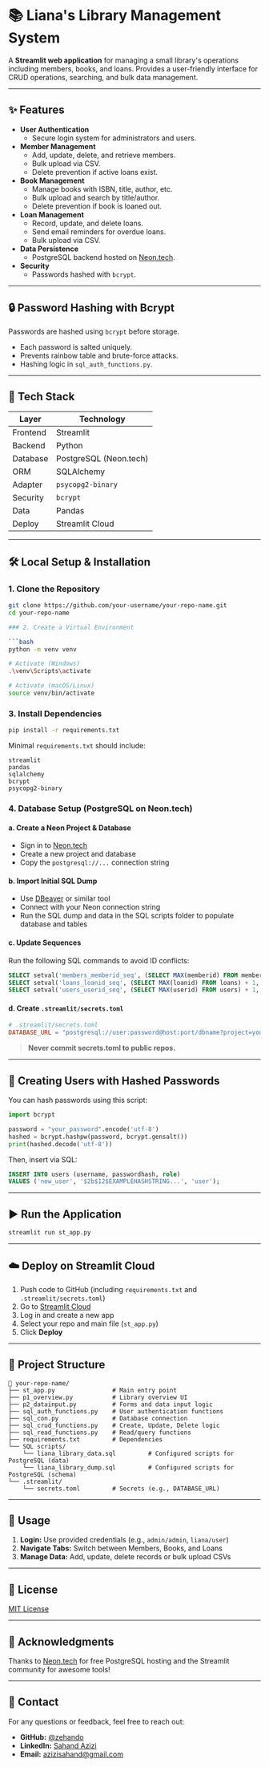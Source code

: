# 📚 Liana's Library Management System

A **Streamlit web application** for managing a small library's operations including members, books, and loans. Provides a user-friendly interface for CRUD operations, searching, and bulk data management.

---

## ✨ Features

- **User Authentication**
  - Secure login system for administrators and users.
- **Member Management**
  - Add, update, delete, and retrieve members.
  - Bulk upload via CSV.
  - Delete prevention if active loans exist.
- **Book Management**
  - Manage books with ISBN, title, author, etc.
  - Bulk upload and search by title/author.
  - Delete prevention if book is loaned out.
- **Loan Management**
  - Record, update, and delete loans.
  - Send email reminders for overdue loans.
  - Bulk upload via CSV.
- **Data Persistence**
  - PostgreSQL backend hosted on [Neon.tech](https://neon.tech).
- **Security**
  - Passwords hashed with `bcrypt`.

---

## 🔒 Password Hashing with Bcrypt

Passwords are hashed using `bcrypt` before storage.

- Each password is salted uniquely.
- Prevents rainbow table and brute-force attacks.
- Hashing logic in `sql_auth_functions.py`.

---

## 🚀 Tech Stack

| Layer     | Technology |
|-----------|------------|
| Frontend  | Streamlit  |
| Backend   | Python     |
| Database  | PostgreSQL (Neon.tech) |
| ORM       | SQLAlchemy |
| Adapter   | `psycopg2-binary` |
| Security  | `bcrypt`   |
| Data      | Pandas     |
| Deploy    | Streamlit Cloud |

---

## 🛠️ Local Setup & Installation

### 1. Clone the Repository

```bash
git clone https://github.com/your-username/your-repo-name.git
cd your-repo-name

### 2. Create a Virtual Environment

```bash
python -m venv venv

# Activate (Windows)
.\venv\Scripts\activate

# Activate (macOS/Linux)
source venv/bin/activate
```

### 3. Install Dependencies

```bash
pip install -r requirements.txt
```

Minimal `requirements.txt` should include:

```
streamlit
pandas
sqlalchemy
bcrypt
psycopg2-binary
```

### 4. Database Setup (PostgreSQL on Neon.tech)

#### a. Create a Neon Project & Database
- Sign in to [Neon.tech](https://neon.tech)
- Create a new project and database
- Copy the `postgresql://...` connection string

#### b. Import Initial SQL Dump
- Use [DBeaver](https://dbeaver.io/) or similar tool
- Connect with your Neon connection string
- Run the SQL dump and data in the SQL scripts folder to populate database and tables

#### c. Update Sequences
Run the following SQL commands to avoid ID conflicts:

```sql
SELECT setval('members_memberid_seq', (SELECT MAX(memberid) FROM members) + 1, false);
SELECT setval('loans_loanid_seq', (SELECT MAX(loanid) FROM loans) + 1, false);
SELECT setval('users_userid_seq', (SELECT MAX(userid) FROM users) + 1, false);
```

#### d. Create `.streamlit/secrets.toml`

```toml
# .streamlit/secrets.toml
DATABASE_URL = "postgresql://user:password@host:port/dbname?project=yourproject"
```

> **Never commit secrets.toml to public repos.**

---

## 🔐 Creating Users with Hashed Passwords

You can hash passwords using this script:

```python
import bcrypt

password = "your_password".encode('utf-8')
hashed = bcrypt.hashpw(password, bcrypt.gensalt())
print(hashed.decode('utf-8'))
```

Then, insert via SQL:

```sql
INSERT INTO users (username, passwordhash, role)
VALUES ('new_user', '$2b$12$EXAMPLEHASHSTRING...', 'user');
```

---

## ▶️ Run the Application

```bash
streamlit run st_app.py
```

---

## ☁️ Deploy on Streamlit Cloud

1. Push code to GitHub (including `requirements.txt` and `.streamlit/secrets.toml`)
2. Go to [Streamlit Cloud](https://share.streamlit.io)
3. Log in and create a new app
4. Select your repo and main file (`st_app.py`)
5. Click **Deploy**

---

## 📂 Project Structure

```
📁 your-repo-name/
├── st_app.py                # Main entry point
├── p1_overview.py           # Library overview UI
├── p2_datainput.py          # Forms and data input logic
├── sql_auth_functions.py    # User authentication functions
├── sql_con.py               # Database connection
├── sql_crud_functions.py    # Create, Update, Delete logic
├── sql_read_functions.py    # Read/query functions
├── requirements.txt         # Dependencies
└── SQL scripts/
    └── liana_library_data.sql         # Configured scripts for PostgreSQL (data)
    └── liana_library_dump.sql         # Configured scripts for PostgreSQL (schema)
└── .streamlit/
    └── secrets.toml         # Secrets (e.g., DATABASE_URL)
```

---

## 📝 Usage

1. **Login:** Use provided credentials (e.g., `admin/admin`, `liana/user`)
2. **Navigate Tabs:** Switch between Members, Books, and Loans
3. **Manage Data:** Add, update, delete records or bulk upload CSVs

---

## 📄 License

[MIT License](LICENSE) 

---

## 🌟 Acknowledgments

Thanks to [Neon.tech](https://neon.tech) for free PostgreSQL hosting and the Streamlit community for awesome tools!

---

## 🤝 Contact

For any questions or feedback, feel free to reach out:

* **GitHub:** [@zehando](https://github.com/zehando)
* **LinkedIn:** [Sahand Azizi](https://www.linkedin.com/in/sahandazizi/)
* **Email:** azizisahand@gmail.com
